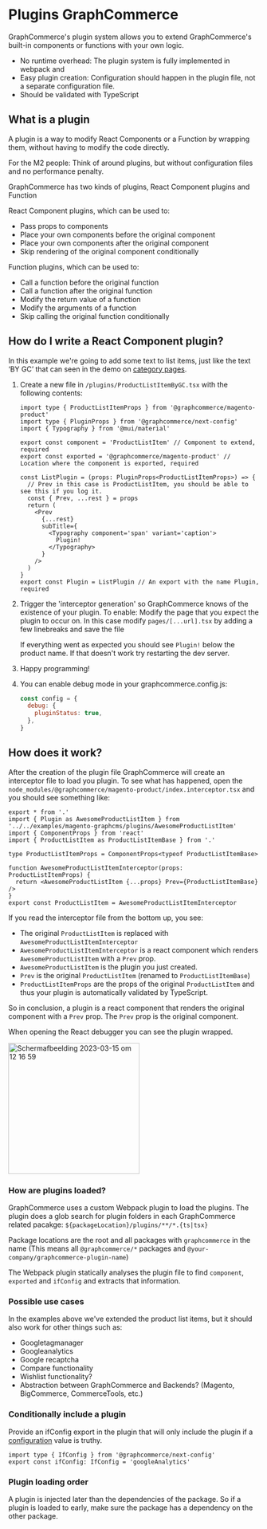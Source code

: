 # Plugins GraphCommerce

GraphCommerce's plugin system allows you to extend GraphCommerce's built-in
components or functions with your own logic.

- No runtime overhead: The plugin system is fully implemented in webpack and
- Easy plugin creation: Configuration should happen in the plugin file, not a
  separate configuration file.
- Should be validated with TypeScript

## What is a plugin

A plugin is a way to modify React Components or a Function by wrapping them,
without having to modify the code directly.

For the M2 people: Think of around plugins, but without configuration files and
no performance penalty.

GraphCommerce has two kinds of plugins, React Component plugins and Function

React Component plugins, which can be used to:

- Pass props to components
- Place your own components before the original component
- Place your own components after the original component
- Skip rendering of the original component conditionally

Function plugins, which can be used to:

- Call a function before the original function
- Call a function after the original function
- Modify the return value of a function
- Modify the arguments of a function
- Skip calling the original function conditionally

## How do I write a React Component plugin?

In this example we're going to add some text to list items, just like the text
‘BY GC’ that can seen in the demo on
[category pages](https://graphcommerce.vercel.app/en/women/business).

1. Create a new file in `/plugins/ProductListItemByGC.tsx` with the following
   contents:

   ```tsx
   import type { ProductListItemProps } from '@graphcommerce/magento-product'
   import type { PluginProps } from '@graphcommerce/next-config'
   import { Typography } from '@mui/material'

   export const component = 'ProductListItem' // Component to extend, required
   export const exported = '@graphcommerce/magento-product' // Location where the component is exported, required

   const ListPlugin = (props: PluginProps<ProductListItemProps>) => {
     // Prev in this case is ProductListItem, you should be able to see this if you log it.
     const { Prev, ...rest } = props
     return (
       <Prev
         {...rest}
         subTitle={
           <Typography component='span' variant='caption'>
             Plugin!
           </Typography>
         }
       />
     )
   }
   export const Plugin = ListPlugin // An export with the name Plugin, required
   ```

2. Trigger the 'interceptor generation' so GraphCommerce knows of the existence
   of your plugin. To enable: Modify the page that you expect the plugin to
   occur on. In this case modify `pages/[...url].tsx` by adding a few linebreaks
   and save the file

   If everything went as expected you should see `Plugin!` below the product
   name. If that doesn't work try restarting the dev server.

3. Happy programming!

4. You can enable debug mode in your graphcommerce.config.js:

   ```js
   const config = {
     debug: {
       pluginStatus: true,
     },
   }
   ```

## How does it work?

After the creation of the plugin file GraphCommerce will create an interceptor
file to load you plugin. To see what has happened, open the
`node_modules/@graphcommerce/magento-product/index.interceptor.tsx` and you
should see something like:

```tsx
export * from '.'
import { Plugin as AwesomeProductListItem } from '../../examples/magento-graphcms/plugins/AwesomeProductListItem'
import { ComponentProps } from 'react'
import { ProductListItem as ProductListItemBase } from '.'

type ProductListItemProps = ComponentProps<typeof ProductListItemBase>

function AwesomeProductListItemInterceptor(props: ProductListItemProps) {
  return <AwesomeProductListItem {...props} Prev={ProductListItemBase} />
}
export const ProductListItem = AwesomeProductListItemInterceptor
```

If you read the interceptor file from the bottom up, you see:

- The original `ProductListItem` is replaced with
  `AwesomeProductListItemInterceptor`
- `AwesomeProductListItemInterceptor` is a react component which renders
  `AwesomeProductListItem` with a `Prev` prop.
- `AwesomeProductListItem` is the plugin you just created.
- `Prev` is the original `ProductListItem` (renamed to `ProductListItemBase`)
- `ProductListItemProps` are the props of the original `ProductListItem` and
  thus your plugin is automatically validated by TypeScript.

So in conclusion, a plugin is a react component that renders the original
component with a `Prev` prop. The `Prev` prop is the original component.

When opening the React debugger you can see the plugin wrapped.

<img width="263" alt="Scherm­afbeelding 2023-03-15 om 12 16 59" src="https://user-images.githubusercontent.com/1244416/225293707-1ce1cd87-108b-4f28-b9ee-0c5d68d9a886.png" />

### How are plugins loaded?

GraphCommerce uses a custom Webpack plugin to load the plugins. The plugin does
a glob search for plugin folders in each GraphCommerce related pacakge:
`${packageLocation}/plugins/**/*.{ts|tsx}`

Package locations are the root and all packages with `graphcommerce` in the name
(This means all `@graphcommerce/*` packages and
`@your-company/graphcommerce-plugin-name`)

The Webpack plugin statically analyses the plugin file to find `component`,
`exported` and `ifConfig` and extracts that information.

### Possible use cases

In the examples above we've extended the product list items, but it should also
work for other things such as:

- Googletagmanager
- Googleanalytics
- Google recaptcha
- Compare functionality
- Wishlist functionality?
- Abstraction between GraphCommerce and Backends? (Magento, BigCommerce,
  CommerceTools, etc.)

### Conditionally include a plugin

Provide an ifConfig export in the plugin that will only include the plugin if a
[configuration](./config.md) value is truthy.

```tsx
import type { IfConfig } from '@graphcommerce/next-config'
export const ifConfig: IfConfig = 'googleAnalytics'
```

### Plugin loading order

A plugin is injected later than the dependencies of the package. So if a plugin
is loaded to early, make sure the package has a dependency on the other package.
